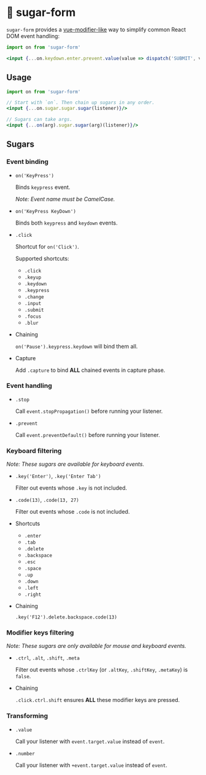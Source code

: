# 🍬 sugar-form

`sugar-form` provides a [vue-modifier-like](https://vuejs.org/v2/guide/events.html#Event-Modifiers) way to simplify common React DOM event handling:

```jsx
import on from 'sugar-form'

<input {...on.keydown.enter.prevent.value(value => dispatch('SUBMIT', value))}/>
```

## Usage

```jsx
import on from 'sugar-form'

// Start with `on`. Then chain up sugars in any order.
<input {...on.sugar.sugar.sugar(listener)}/>

// Sugars can take args.
<input {...on(arg).sugar.sugar(arg)(listener)}/>
```

## Sugars

### Event binding

* `on('KeyPress')`

  Binds `keypress` event.
  
  *Note: Event name must be CamelCase.*

* `on('KeyPress KeyDown')`

  Binds both `keypress` and `keydown` events.

* `.click`

  Shortcut for `on('Click')`.

  Supported shortcuts: 

  - `.click`
  - `.keyup`
  - `.keydown`
  - `.keypress`
  - `.change`
  - `.input`
  - `.submit`
  - `.focus`
  - `.blur`

* Chaining

  `on('Pause').keypress.keydown` will bind them all.

* Capture

  Add `.capture` to bind **ALL** chained events in capture phase.

### Event handling

* `.stop`

  Call `event.stopPropagation()` before running your listener.

* `.prevent`

  Call `event.preventDefault()` before running your listener.

### Keyboard filtering

*Note: These sugars are available for keyboard events.*

* `.key('Enter')`, `.key('Enter Tab')`

  Filter out events whose `.key` is not included.

* `.code(13)`, `.code(13, 27)`

  Filter out events whose `.code` is not included.

* Shortcuts

  - `.enter`
  - `.tab`
  - `.delete`
  - `.backspace`
  - `.esc`
  - `.space`
  - `.up`
  - `.down`
  - `.left`
  - `.right`

* Chaining

  `.key('F12').delete.backspace.code(13)`

### Modifier keys filtering

*Note: These sugars are only available for mouse and keyboard events.*

* `.ctrl`, `.alt`, `.shift`, `.meta`

  Filter out events whose `.ctrlKey` (or `.altKey`, `.shiftKey`, `.metaKey`) is `false`.

* Chaining

  `.click.ctrl.shift` ensures **ALL** these modifier keys are pressed.

### Transforming

* `.value`

  Call your listener with `event.target.value` instead of `event`.

* `.number`

  Call your listener with `+event.target.value` instead of `event`.
